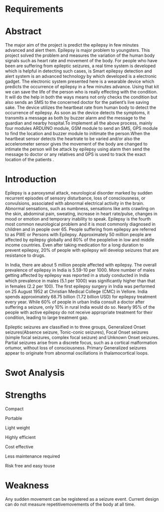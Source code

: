 # Requirements
# Abstract
The major aim of the project is predict the epilepsy in few minutes advanced and alert them. Epilepsy is major problem to youngsters. This project solved the problem and measures the variation of the human body signals such as heart rate and movement of the body. For people who have been are suffering from epileptic seizures, a real time system is developed which is helpful in detecting such cases, is Smart epilepsy detection and alert system is an advanced technology by which developed is a electronic gadget. The electronic system presented here is a wearable device which predicts the occurrence of epilepsy in a few minutes advance. Using that kit we can save the life of the person who is really effecting with the condition. It will do the help in both the ways means not only checks the condition but also sends an SMS to the concerned doctor for the patient’s live saving sake. The device utilizes the heartbeat rate from human body to detect the occurrence of epilepsy. As soon as the device detects the symptoms, it transmits a message as both by buzzer alarm and the message to the guardian and nearby hospital.To implement all the above process, mainly four modules ARDUINO module, GSM module to send an SMS, GPS module to find the location and buzzer module to initimate the person.When the heartbeat sensor detects the heartrate to be varied and/or also the accelerometer sensor gives the movement of the body are changed to intimate the person will be attack by epilepsy using alarm then send the message to doctor or any relatives and GPS is used to track the exact location of the patients . 
# Introduction
Epilepsy is a paroxysmal attack, neurological disorder marked by sudden recurrent episodes of sensory disturbance, loss of consciousness, or convulsions, associated with abnormal electrical activity in the brain. Abnormal sensations, such as numbness, sensations like ants crawling on the skin, abdominal pain, sweating, increase in heart rate/pulse, changes in mood or emotion and  temporary inability to speak. Epilepsy is the fourth most common neurological problem and it is most commonly diagnosed in children and in people over 65. People suffering from epilepsy are referred to as PWE or Persons with Epilepsy.  Approximately 50 million people are affected by epilepsy globally and 80% of the peoplelive in low and middle income countries. Even after taking medication for a long duration to prevent epilepsy, 20% of people with epilepsy will develop seizures that are resistance to drugs.

In India, there are about 5 million people affected with epilepsy. The overall prevalence of epilepsy in India is 5.59-10 per 1000. More number of males getting affected by epilepsy was reported in a study conducted in India which prevalence in males (5.1 per 1000) was signiﬁcantly higher than that in females (2.2 per 100). The first epilepsy surgery in India was performed on 25 August 1952 at Christian Medical College (CMC) in Vellore. India spends approximately 68.75 billion (1.72 billion USD) for epilepsy treatment every year. While 60% of people in urban India consult a doctor after suffering a seizure, only 10% in rural India would do so.  Nearly 95% of the people with active epilepsy do not receive appropriate treatment for their condition, leading to large treatment gap.


Epileptic seizures are classified in to three groups, Generalized Onset seizures(Absence seizure, Tonic-conic seizures), Focal Onset seizures (simple focal seizures, complex focal seizure) and Unknown Onset seizures. Partial seizures arise from a discrete focus, such as a cortical malformation ortumor, without loss of consciousness. Primary Generalized seizures appear to originate from abnormal oscillations in thalamocortical loops.
# Swot Analysis
# Strengths
Compact

Portable

Light weight

Highly efficient

Cost effective

Less maintenance required

Risk free and easy touse
# Weakness
Any sudden movement can be registered as a seizure event.
Current design can do not measure repetitivemovements of the body at all time.


